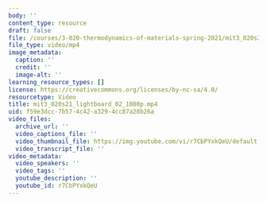 ```yaml
---
body: ''
content_type: resource
draft: false
file: /courses/3-020-thermodynamics-of-materials-spring-2021/mit3_020s21_lightboard_02_1080p_360p_16_9.mp4
file_type: video/mp4
image_metadata:
  caption: ''
  credit: ''
  image-alt: ''
learning_resource_types: []
license: https://creativecommons.org/licenses/by-nc-sa/4.0/
resourcetype: Video
title: mit3_020s21_lightboard_02_1080p.mp4
uid: f59e3dcc-7b57-4c42-a329-4cc87a28b26a
video_files:
  archive_url: ''
  video_captions_file: ''
  video_thumbnail_file: https://img.youtube.com/vi/r7CbPYxkQeU/default.jpg
  video_transcript_file: ''
video_metadata:
  video_speakers: ''
  video_tags: ''
  youtube_description: ''
  youtube_id: r7CbPYxkQeU
---
```

